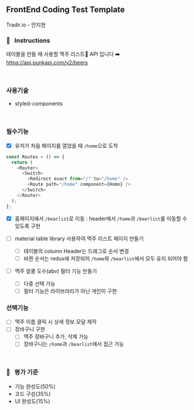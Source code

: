## FrontEnd Coding Test Template

Tradir.io - 안지현

### 📣 &nbsp; Instructions

테이블을 만들 때 사용할 맥주 리스트🍻 API 입니다 ➡️ &nbsp; https://api.punkapi.com/v2/beers

<br />

### 사용기술

- styled-components

<br />

### 필수기능

- [x] 유저가 처음 페이지를 열었을 때 `/home`으로 도착

```js
const Routes = () => {
  return (
    <Router>
      <Switch>
        <Redirect exact from="/" to="/home" />
        <Route path="/home" component={Home} />
      </Switch>
    </Router>
  );
};
```

- [x] 홈페이지에서 `/bearlist`로 이동
      : header에서 `/home`과 `/beerlist`를 이동할 수 있도록 구현

- [ ] material table library 사용하여 맥주 리스트 페이지 만들기
  - [ ] 테이블의 column Header는 드래그로 순서 변경
  - [ ] 바뀐 순서는 redux에 저장되어 `/home`와 `/bearlist`에서 모두 유지 되어야 함
- [ ] 맥주 알콜 도수(abv) 필터 기능 만들기
  - [ ] 다중 선택 가능
  - [ ] 필터 기능은 라이브러리가 아닌 개인이 구현

### 선택기능

- [ ] 맥주 이름 클릭 시 상세 정보 모달 제작
- [ ] 장바구니 구현
  - [ ] 맥주 장바구니 추가, 삭제 가능
  - [ ] 장바구니는 `/home`과 `/bearlist`에서 접근 가능

<br />

### 📝 &nbsp; 평가 기준

- 기능 완성도(50%)
- 코드 구성(35%)
- UI 완성도(15%)
